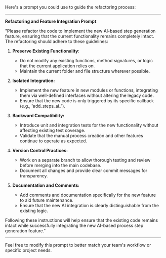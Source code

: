 Here's a prompt you could use to guide the refactoring process:

---

**Refactoring and Feature Integration Prompt**

"Please refactor the code to implement the new AI-based step generation feature, ensuring that the current functionality remains completely intact. The refactoring should adhere to these guidelines:

1. **Preserve Existing Functionality:**  
   - Do not modify any existing functions, method signatures, or logic that the current application relies on.
   - Maintain the current folder and file structure wherever possible.

2. **Isolated Integration:**  
   - Implement the new feature in new modules or functions, integrating them via well-defined interfaces without altering the legacy code.
   - Ensure that the new code is only triggered by its specific callback (e.g., 'add_steps_ai_').

3. **Backward Compatibility:**  
   - Introduce unit and integration tests for the new functionality without affecting existing test coverage.
   - Validate that the manual process creation and other features continue to operate as expected.

4. **Version Control Practices:**  
   - Work on a separate branch to allow thorough testing and review before merging into the main codebase.
   - Document all changes and provide clear commit messages for transparency.

5. **Documentation and Comments:**  
   - Add comments and documentation specifically for the new feature to aid future maintenance.
   - Ensure that the new AI integration is clearly distinguishable from the existing logic.

Following these instructions will help ensure that the existing code remains intact while successfully integrating the new AI-based process step generation feature."

---

Feel free to modify this prompt to better match your team's workflow or specific project needs.